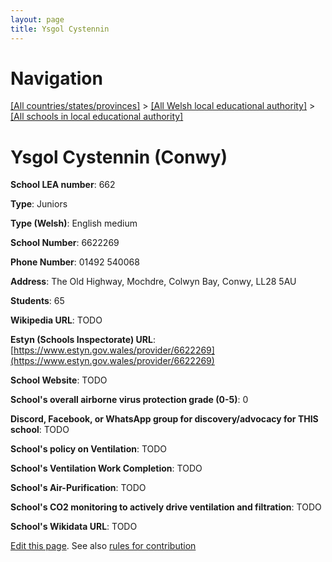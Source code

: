```yaml
---
layout: page
title: Ysgol Cystennin
---
```

# Navigation

[[All countries/states/provinces]](../../..) > [[All Welsh local educational authority]](../..) > [[All schools in local educational authority]](..)

# Ysgol Cystennin (Conwy)

**School LEA number**: 662

**Type**: Juniors

**Type (Welsh)**: English medium

**School Number**: 6622269

**Phone Number**: 01492 540068

**Address**: The Old Highway, Mochdre, Colwyn Bay, Conwy, LL28 5AU

**Students**: 65

**Wikipedia URL**: TODO

**Estyn (Schools Inspectorate) URL**: [https://www.estyn.gov.wales/provider/6622269](https://www.estyn.gov.wales/provider/6622269)

**School Website**: TODO

**School's overall airborne virus protection grade (0-5)**: 0

**Discord, Facebook, or WhatsApp group for discovery/advocacy for THIS school**: TODO

**School's policy on Ventilation**: TODO

**School's Ventilation Work Completion**: TODO

**School's Air-Purification**: TODO

**School's CO2 monitoring to actively drive ventilation and filtration**: TODO

**School's Wikidata URL**: TODO




[Edit this page](https://github.com/ventilate-schools/Wales/edit/prif/./Conwy/Ysgol_Cystennin.md). See also [rules for contribution](../../../contribution-rules/)
